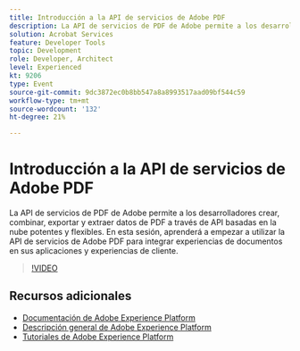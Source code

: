 ```yaml
---
title: Introducción a la API de servicios de Adobe PDF
description: La API de servicios de PDF de Adobe permite a los desarrolladores crear, combinar, exportar y extraer datos de PDF a través de API basadas en la nube potentes y flexibles. En esta sesión, aprenderá a empezar a utilizar la API de servicios de Adobe PDF para integrar experiencias de documentos en sus aplicaciones y experiencias de cliente.
solution: Acrobat Services
feature: Developer Tools
topic: Development
role: Developer, Architect
level: Experienced
kt: 9206
type: Event
source-git-commit: 9dc3872ec0b8bb547a8a8993517aad09bf544c59
workflow-type: tm+mt
source-wordcount: '132'
ht-degree: 21%

---
```


# Introducción a la API de servicios de Adobe PDF

La API de servicios de PDF de Adobe permite a los desarrolladores crear, combinar, exportar y extraer datos de PDF a través de API basadas en la nube potentes y flexibles. En esta sesión, aprenderá a empezar a utilizar la API de servicios de Adobe PDF para integrar experiencias de documentos en sus aplicaciones y experiencias de cliente.


>[!VIDEO](https://video.tv.adobe.com/v/337601/?quality=12&learn=on&hidetitle=true)

## Recursos adicionales

- [Documentación de Adobe Experience Platform](https://experienceleague.adobe.com/docs/experience-platform.html)
- [Descripción general de Adobe Experience Platform](https://experienceleague.adobe.com/docs/experience-platform/landing/home.html?lang=es)
- [Tutoriales de Adobe Experience Platform](https://experienceleague.adobe.com/docs/platform-learn/tutorials/overview.html?lang=es)
